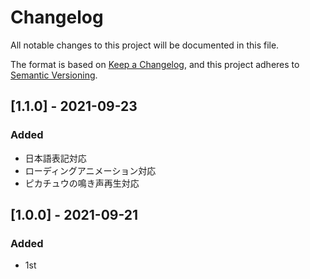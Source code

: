 # Changelog

All notable changes to this project will be documented in this file.

The format is based on [Keep a Changelog](https://keepachangelog.com/en/1.0.0/),
and this project adheres to [Semantic Versioning](https://semver.org/spec/v2.0.0.html).

## [1.1.0] - 2021-09-23

### Added

- 日本語表記対応
- ローディングアニメーション対応
- ピカチュウの鳴き声再生対応

## [1.0.0] - 2021-09-21

### Added

- 1st
